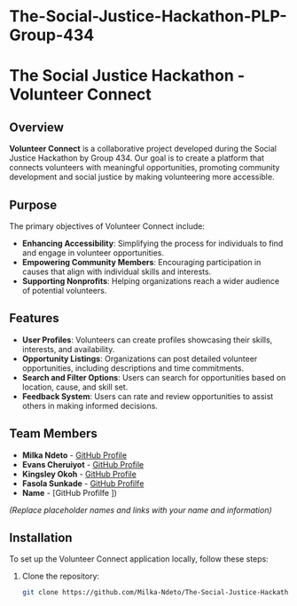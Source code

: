# The-Social-Justice-Hackathon-PLP-Group-434
# The Social Justice Hackathon - Volunteer Connect

## Overview
**Volunteer Connect** is a collaborative project developed during the Social Justice Hackathon by Group 434. Our goal is to create a platform that connects volunteers with meaningful opportunities, promoting community development and social justice by making volunteering more accessible.

## Purpose
The primary objectives of Volunteer Connect include:
- **Enhancing Accessibility**: Simplifying the process for individuals to find and engage in volunteer opportunities.
- **Empowering Community Members**: Encouraging participation in causes that align with individual skills and interests.
- **Supporting Nonprofits**: Helping organizations reach a wider audience of potential volunteers.

## Features
- **User Profiles**: Volunteers can create profiles showcasing their skills, interests, and availability.
- **Opportunity Listings**: Organizations can post detailed volunteer opportunities, including descriptions and time commitments.
- **Search and Filter Options**: Users can search for opportunities based on location, cause, and skill set.
- **Feedback System**: Users can rate and review opportunities to assist others in making informed decisions.

## Team Members
- **Milka Ndeto** - [GitHub Profile](https://github.com/Milka-Ndeto)
- **Evans Cheruiyot** - [GitHub Profile](https://github.com/sudoevans)
- **Kingsley Okoh** - [GitHub Profile](https://github.com/Mr-kings042)
- **Fasola Sunkade** - [GitHub Profilfe ](https://github.com/Sunkade)
-  **Name** - [GitHub Profilfe ])

*(Replace placeholder names and links with your name and information)*

## Installation
To set up the Volunteer Connect application locally, follow these steps:
1. Clone the repository:
   ```bash
   git clone https://github.com/Milka-Ndeto/The-Social-Justice-Hackathon-PLP-Group-434.git

